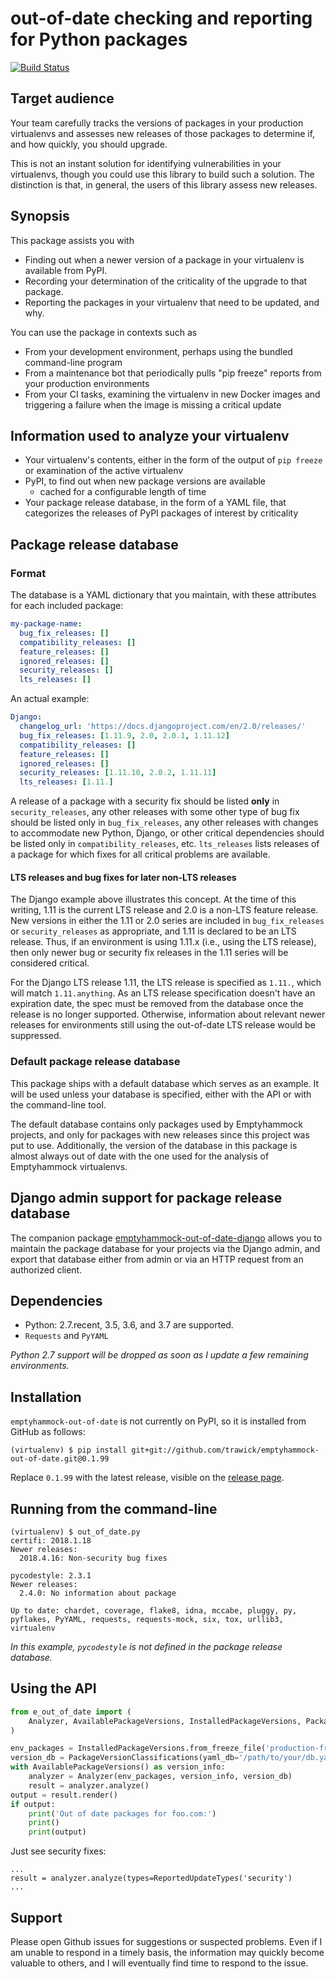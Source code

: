 # out-of-date checking and reporting for Python packages

[![Build Status](https://travis-ci.org/trawick/emptyhammock-out-of-date.svg?branch=master)](https://travis-ci.org/trawick/emptyhammock-out-of-date)

## Target audience

Your team carefully tracks the versions of packages in your production virtualenvs
and assesses new releases of those packages to determine if, and how quickly, you
should upgrade.

This is not an instant solution for identifying vulnerabilities in your virtualenvs,
though you could use this library to build such a solution.  The distinction is that,
in general, the users of this library assess new releases.

## Synopsis

This package assists you with

* Finding out when a newer version of a package in your virtualenv is available
  from PyPI.
* Recording your determination of the criticality of the upgrade to that package.
* Reporting the packages in your virtualenv that need to be updated, and why.

You can use the package in contexts such as

* From your development environment, perhaps using the bundled command-line program
* From a maintenance bot that periodically pulls "pip freeze" reports from your
  production environments
* From your CI tasks, examining the virtualenv in new Docker images and triggering a
  failure when the image is missing a critical update

## Information used to analyze your virtualenv

* Your virtualenv's contents, either in the form of the output of `pip freeze`
  or examination of the active virtualenv
* PyPI, to find out when new package versions are available
  * cached for a configurable length of time
* Your package release database, in the form of a YAML file, that categorizes the
  releases of PyPI packages of interest by criticality

## Package release database

### Format

The database is a YAML dictionary that you maintain, with these attributes for
each included package:

```yaml
my-package-name:
  bug_fix_releases: []
  compatibility_releases: []
  feature_releases: []
  ignored_releases: []
  security_releases: []
  lts_releases: []
```

An actual example:

```yaml
Django:
  changelog_url: 'https://docs.djangoproject.com/en/2.0/releases/'
  bug_fix_releases: [1.11.9, 2.0, 2.0.1, 1.11.12]
  compatibility_releases: []
  feature_releases: []
  ignored_releases: []
  security_releases: [1.11.10, 2.0.2, 1.11.11]
  lts_releases: [1.11.]
```

A release of a package with a security fix should be listed **only** in
`security_releases`, any other releases with some other type of bug fix
should be listed only in `bug_fix_releases`, any other releases with changes to
accommodate new Python, Django, or other critical dependencies should be
listed only in `compatibility_releases`, etc.  `lts_releases` lists releases
of a package for which fixes for all critical problems are available.

#### LTS releases and bug fixes for later non-LTS releases

The Django example above illustrates this concept.  At the time of this writing, 1.11 is
the current LTS release and 2.0 is a non-LTS feature release.  New versions in
either the 1.11 or 2.0 series are included in `bug_fix_releases` or
`security_releases` as appropriate, and 1.11 is declared to be an LTS release.
Thus, if an environment is using 1.11.x (i.e., using the LTS release), then
only newer bug or security fix releases in the 1.11 series will be considered
critical.

For the Django LTS release 1.11, the LTS release is specified as `1.11.`,
which will match `1.11.anything`.  As an LTS release specification doesn't have
an expiration date, the spec must be removed from the database once the release
is no longer supported.  Otherwise, information about relevant newer releases for
environments still using the out-of-date LTS release would be suppressed.

### Default package release database

This package ships with a default database which serves as an example.  It will
be used unless your database is specified, either with the API or with the
command-line tool.

The default database contains only packages used by Emptyhammock projects, and
only for packages with new releases since this project was put to use.
Additionally, the version of the database in this package is almost always out
of date with the one used for the analysis of Emptyhammock virtualenvs.

## Django admin support for package release database

The companion package [emptyhammock-out-of-date-django](https://github.com/trawick/emptyhammock-out-of-date-django)
allows you to maintain the package database for your projects via the Django
admin, and export that database either from admin or via an HTTP request from
an authorized client.

## Dependencies

* Python: 2.7.recent, 3.5, 3.6, and 3.7 are supported.
* `Requests` and `PyYAML`

*Python 2.7 support will be dropped as soon as I update a few remaining
environments.*

## Installation

`emptyhammock-out-of-date` is not currently on PyPI, so it is installed from
GitHub as follows:

```
(virtualenv) $ pip install git+git://github.com/trawick/emptyhammock-out-of-date.git@0.1.99
```

Replace `0.1.99` with the latest release, visible on the
[release page](https://github.com/trawick/emptyhammock-out-of-date/releases).

## Running from the command-line

```
(virtualenv) $ out_of_date.py
certifi: 2018.1.18
Newer releases:
  2018.4.16: Non-security bug fixes

pycodestyle: 2.3.1
Newer releases:
  2.4.0: No information about package

Up to date: chardet, coverage, flake8, idna, mccabe, pluggy, py, pyflakes, PyYAML, requests, requests-mock, six, tox, urllib3, virtualenv
```

*In this example, `pycodestyle` is not defined in the package release
database.*

## Using the API

```python
from e_out_of_date import (
    Analyzer, AvailablePackageVersions, InstalledPackageVersions, PackageVersionClassifications
)

env_packages = InstalledPackageVersions.from_freeze_file('production-freeze.txt')
version_db = PackageVersionClassifications(yaml_db='/path/to/your/db.yaml')
with AvailablePackageVersions() as version_info:
    analyzer = Analyzer(env_packages, version_info, version_db)
    result = analyzer.analyze()
output = result.render()
if output:
    print('Out of date packages for foo.com:')
    print()
    print(output)
```

Just see security fixes:

```
...
result = analyzer.analyze(types=ReportedUpdateTypes('security')
...
```

## Support

Please open Github issues for suggestions or suspected problems.  Even if I am
unable to respond in a timely basis, the information may quickly become valuable
to others, and I will eventually find time to respond to the issue.
